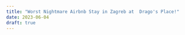 ```yaml
---
title: "Worst Nightmare Airbnb Stay in Zagreb at  Drago's Place!"
date: 2023-06-04
draft: true
---
```




